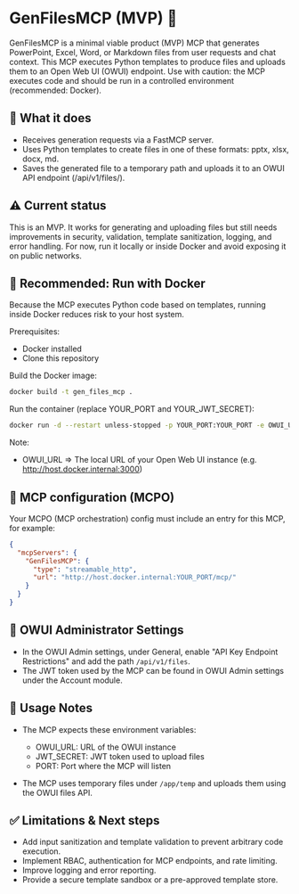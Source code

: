 
# GenFilesMCP (MVP) 🧩

GenFilesMCP is a minimal viable product (MVP) MCP that generates PowerPoint, Excel, Word, or Markdown files from user requests and chat context. This MCP executes Python templates to produce files and uploads them to an Open Web UI (OWUI) endpoint. Use with caution: the MCP executes code and should be run in a controlled environment (recommended: Docker).

## 🚀 What it does

- Receives generation requests via a FastMCP server.
- Uses Python templates to create files in one of these formats: pptx, xlsx, docx, md.
- Saves the generated file to a temporary path and uploads it to an OWUI API endpoint (/api/v1/files/).

## ⚠️ Current status

This is an MVP. It works for generating and uploading files but still needs improvements in security, validation, template sanitization, logging, and error handling. For now, run it locally or inside Docker and avoid exposing it on public networks.

## 🐳 Recommended: Run with Docker

Because the MCP executes Python code based on templates, running inside Docker reduces risk to your host system.

Prerequisites:
- Docker installed
- Clone this repository

Build the Docker image:

```bash
docker build -t gen_files_mcp .
```

Run the container (replace YOUR_PORT and YOUR_JWT_SECRET):

```bash
docker run -d --restart unless-stopped -p YOUR_PORT:YOUR_PORT -e OWUI_URL="http://host.docker.internal:3000" -e JWT_SECRET="YOUR_JWT_SECRET" -e PORT=YOUR_PORT --name gen_files_mcp gen_files_mcp
```

Note:
- OWUI_URL => The local URL of your Open Web UI instance (e.g. http://host.docker.internal:3000)

## 🔌 MCP configuration (MCPO)

Your MCPO (MCP orchestration) config must include an entry for this MCP, for example:

```json
{
  "mcpServers": {
    "GenFilesMCP": {
      "type": "streamable_http",
      "url": "http://host.docker.internal:YOUR_PORT/mcp/"
    }
  }
}
```

## 🔐 OWUI Administrator Settings

- In the OWUI Admin settings, under General, enable "API Key Endpoint Restrictions" and add the path `/api/v1/files`.
- The JWT token used by the MCP can be found in OWUI Admin settings under the Account module.

## 🧪 Usage Notes

- The MCP expects these environment variables:
  - OWUI_URL: URL of the OWUI instance
  - JWT_SECRET: JWT token used to upload files
  - PORT: Port where the MCP will listen

- The MCP uses temporary files under `/app/temp` and uploads them using the OWUI files API.

## ✅ Limitations & Next steps

- Add input sanitization and template validation to prevent arbitrary code execution.
- Implement RBAC, authentication for MCP endpoints, and rate limiting.
- Improve logging and error reporting.
- Provide a secure template sandbox or a pre-approved template store.
